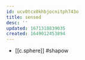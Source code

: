 ```yaml
---
id: ucv0tcx0khbjocnitph743o
title: sensed
desc: ''
updated: 1671318839035
created: 1649012453894
---
```



- [[c.sphere]] #shapow
